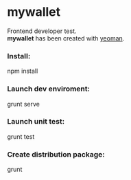 <h1>mywallet</h1>
Front­end developer test.<br/>
<strong>mywallet</strong> has been created with <a href="http://yeoman.io" target="_blank">yeoman</a>.

<h3>Install:</h3>
npm install

<h3>Launch dev enviroment:</h3>
grunt serve

<h3>Launch unit test:</h3>
grunt test

<h3>Create distribution package:</h3>
grunt
